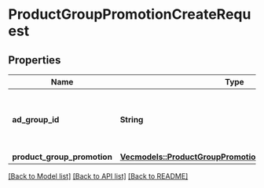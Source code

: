 # ProductGroupPromotionCreateRequest

## Properties

Name | Type | Description | Notes
------------ | ------------- | ------------- | -------------
**ad_group_id** | **String** | ID of the Ad Group the Product Group Promotion belongs to. | 
**product_group_promotion** | [**Vec<models::ProductGroupPromotionCreateRequestElement>**](ProductGroupPromotionCreateRequestElement.md) |  | 

[[Back to Model list]](../README.md#documentation-for-models) [[Back to API list]](../README.md#documentation-for-api-endpoints) [[Back to README]](../README.md)



